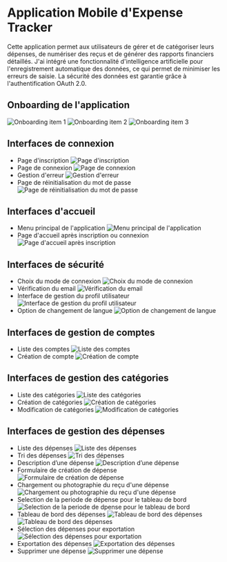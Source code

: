 # Application Mobile d'Expense Tracker

Cette application permet aux utilisateurs de gérer et de catégoriser leurs dépenses, de numériser des reçus et de générer des rapports financiers détaillés. J'ai intégré une fonctionnalité d'intelligence artificielle pour l'enregistrement automatique des données, ce qui permet de minimiser les erreurs de saisie. La sécurité des données est garantie grâce à l'authentification OAuth 2.0.

## Onboarding de l'application
![Onboarding item 1](onboardingItem1.png)
![Onboarding item 2](onboardingItem2.png)
![Onboarding item 3](onboardingItem3.png)


## Interfaces de connexion

  - Page d'inscription
  ![Page d'inscription](inscription.png)
  - Page de connexion
   ![Page de connexion](connexion.png)
  - Gestion d'erreur
   ![ Gestion d'erreur](gestionErreur.png)
  - Page de réinitialisation du mot de passe
   ![Page de réinitialisation du mot de passe](resetPassword.png)
 

## Interfaces d'accueil

- Menu principal de l'application
![Menu principal de l'application](nav.png)
- Page d'accueil après inscription ou connexion
![Page d'accueil après inscription](acceuil.png)

## Interfaces de sécurité

- Choix du mode de connexion
![Choix du mode de connexion](choixConnexion.png)
- Vérification du email
![Vérification du email](verificationEmail.png)
- Interface de gestion du profil utilisateur
![Interface de gestion du profil utilisateur](profileUtilisateur.png)
- Option de changement de langue
![Option de changement de langue](changerLangue.png)

## Interfaces de gestion de comptes

- Liste des comptes
![Liste des comptes](listComte.png)
- Création de compte
![Création de compte](creationCompte.png)

## Interfaces de gestion des catégories

- Liste des catégories
![Liste des catégories](listeCategorie.png)
- Création de catégories
![Création de catégories](createCategorie.png)
- Modification de catégories
![Modification de catégories](updateCategorie.png)

## Interfaces de gestion des dépenses

- Liste des dépenses
![Liste des dépenses](listeExpense.png)
- Tri des dépenses
![Tri des dépenses](triDepense.png)
- Description d’une dépense
![Description d’une dépense](descriptionExpense.png)
- Formulaire de création de dépense
![Formulaire de création de dépense](triDepense.png)
- Chargement ou photographie du reçu d'une dépense
![Chargement ou photographie du reçu d'une dépense](photographierRecu.png)
- Selection de la periode de dépense pour le tableau de bord
![Selection de la periode de dpense pour le tableau de bord](selectionPeriodeExpenseDashboard.png)
- Tableau de bord des dépenses
![Tableau de bord des dépenses](dashboardExpense3Mois.png)
![Tableau de bord des dépenses](dashboardExpense6Mois.png)
- Sélection des dépenses pour exportation
![Sélection des dépenses pour exportation](exportSelection.png)
- Exportation des dépenses
![Exportation des dépenses](exportSectionConfirmation.png)
- Supprimer une dépense
![Supprimer une dépense](supprimerExpense.png)


